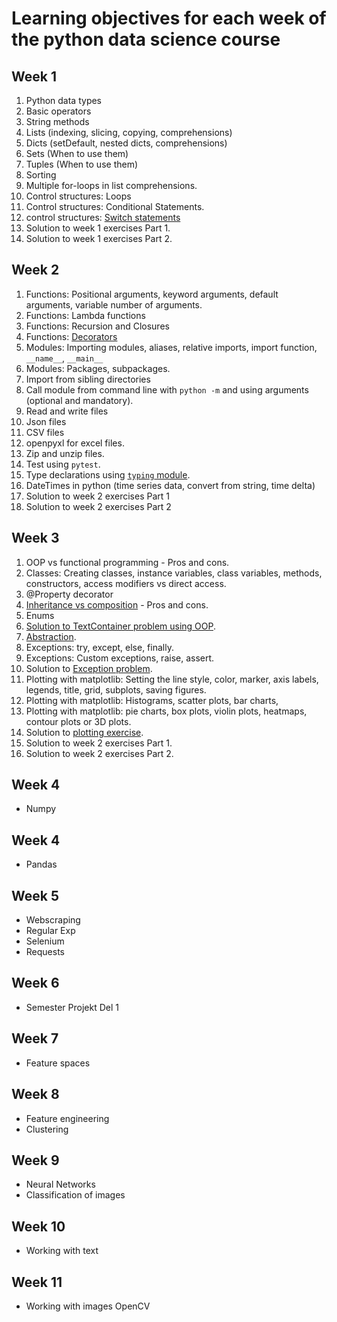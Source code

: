 # Learning objectives for each week of the python data science course

## Week 1

1. Python data types
2. Basic operators
3. String methods
4. Lists (indexing, slicing, copying, comprehensions)
5. Dicts (setDefault, nested dicts, comprehensions)
6. Sets (When to use them)
7. Tuples (When to use them)
8. Sorting
9. Multiple for-loops in list comprehensions.
10. Control structures: Loops
11. Control structures: Conditional Statements.
12. control structures: [Switch statements](https://www.freecodecamp.org/news/python-switch-statement-switch-case-example/)
13. Solution to week 1 exercises Part 1.
14. Solution to week 1 exercises Part 2.

## Week 2

1. Functions: Positional arguments, keyword arguments, default arguments, variable number of arguments.
2. Functions: Lambda functions
3. Functions: Recursion and Closures
4. Functions: [Decorators](https://www.programiz.com/python-programming/decorator)
5. Modules: Importing modules, aliases, relative imports, import function, `__name__`, `__main__` 
6. Modules: Packages, subpackages.
7. Import from sibling directories
8. Call module from command line with `python -m` and using arguments (optional and mandatory).
9. Read and write files
10. Json files
11. CSV files
12. openpyxl for excel files.
13. Zip and unzip files.
14. Test using `pytest`.
15. Type declarations using [`typing` module](https://docs.python.org/3/library/typing.html). 
16. DateTimes in python (time series data, convert from string, time delta)
17. Solution to week 2 exercises Part 1
18. Solution to week 2 exercises Part 2

## Week 3

1. OOP vs functional programming - Pros and cons.
2. Classes: Creating classes, instance variables, class variables, methods, constructors, access modifiers vs direct access.
3. @Property decorator
4. [Inheritance vs composition](https://realpython.com/inheritance-composition-python/) - Pros and cons.
5. Enums
6. [Solution to TextContainer problem using OOP](03-1&#32;Object-oriented&#32;Programming.ipynb#ex).
7. [Abstraction](https://www.javatpoint.com/abstraction-in-python).
8. Exceptions: try, except, else, finally.
9. Exceptions: Custom exceptions, raise, assert.
10. Solution to [Exception problem](03-2&#32;Exceptions.ipynb#ex).
11. Plotting with matplotlib: Setting the line style, color, marker, axis labels, legends, title, grid, subplots, saving figures.
12. Plotting with matplotlib: Histograms, scatter plots, bar charts, 
13. Plotting with matplotlib: pie charts, box plots, violin plots, heatmaps, contour plots or 3D plots.
14. Solution to [plotting exercise](03-3&#32;Plotting.ipynb#ex).
15. Solution to week 2 exercises Part 1.
16. Solution to week 2 exercises Part 2.

## Week 4

- Numpy

## Week 4

- Pandas

## Week 5

- Webscraping
- Regular Exp
- Selenium
- Requests

## Week 6

- Semester Projekt Del 1

## Week 7

- Feature spaces

## Week 8

- Feature engineering
- Clustering

## Week 9

- Neural Networks
- Classification of images

## Week 10

- Working with text

## Week 11

- Working with images OpenCV
